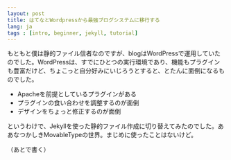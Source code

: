 ```yaml
---
layout: post
title: はてなとWordpressから最強ブログシステムに移行する
lang: ja
tags : [intro, beginner, jekyll, tutorial]
---
```

もともと僕は静的ファイル信者なのですが、blogはWordPressで運用していたのでした。WordPressは、すでにひとつの実行環境であり、機能もプラグインも豊富だけど、ちょこっと自分好みにいじろうとすると、とたんに面倒になるものでした。

- Apacheを前提としているプラグインがある
- プラグインの食い合わせを調整するのが面倒
- デザインをちょっと修正するのが面倒

というわけで、Jekyllを使った静的ファイル作成に切り替えてみたのでした。ああなつかしきMovableTypeの世界。まじめに使ったことはないけど。

（あとで書く）

<!--

## はてなからの移行

id:nitoyon センパイのblogでは、はてなと自ドメインで同じようなコンテンツを配信しているのにもかかわらず、はてな側のページを閲覧するとリダイレクトして独自ドメインのページに移動します。HTTPヘッダにも、metaタグにもリダイレクトが入っていないのに、どうやってるんじゃろう。

これでした！つか、このエントリもid:nitoyon製だったのね。
http://tech.nitoyon.com/ja/blog/2007/08/20/javascript-eval-on-hatena-diary/

MML記法、AA記法には対応していませんでした。
また、PygmentsがClearSilverというテンプレートエンジンのHDFファイルに対応していませんでした。

-->
